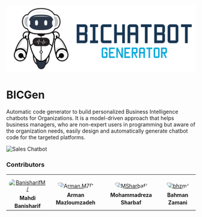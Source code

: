 ![BIChatbotGenerator logo](Images/logo.png)

# BICGen

Automatic code generator to build personalized Business Intelligence chatbots for Organizations. It is a model-driven approach that helps business managers, who are non-expert users in programming but aware of the organization needs, easily design and automatically generate chatbot code for the targeted platforms.

![Sales Chatbot](Images/sales-chatbot.gif)

### Contributors

<table>
<tr>
    <td align="center" style="word-wrap: break-word; width: 150.0; height: 150.0">
        <a href=https://github.com/banisharifm>
            <img src=https://avatars.githubusercontent.com/u/41099498?v=4 width="100;"  style="border-radius:50%;align-items:center;justify-content:center;overflow:hidden;padding-top:10px" alt=BanisharifM/>
            <br />
            <sub style="font-size:14px"><b>Mahdi Banisharif</b></sub>
        </a>
    </td>
    <td align="center" style="word-wrap: break-word; width: 150.0; height: 150.0">
        <a href=https://github.com/armanexplorer>
            <img src=https://avatars.githubusercontent.com/u/44166374?v=4 width="100;"  style="border-radius:50%;align-items:center;justify-content:center;overflow:hidden;padding-top:10px" alt=Arman.MZD Harrington/>
            <br />
            <sub style="font-size:14px"><b>Arman Mazloumzadeh</b></sub>
        </a>
    </td>
    <td align="center" style="word-wrap: break-word; width: 150.0; height: 150.0">
        <a href=https://github.com/MSharbaf>
            <img src=https://avatars.githubusercontent.com/u/25225835?v=4 width="100;"  style="border-radius:50%;align-items:center;justify-content:center;overflow:hidden;padding-top:10px" alt=MSharbaf/>
            <br />
            <sub style="font-size:14px"><b>Mohammadreza Sharbaf</b></sub>
        </a>
    </td>
    <td align="center" style="word-wrap: break-word; width: 150.0; height: 150.0">
        <a href=https://github.com/bhzm>
            <img src=https://avatars.githubusercontent.com/u/67449297?v=4 width="100;"  style="border-radius:50%;align-items:center;justify-content:center;overflow:hidden;padding-top:10px" alt=bhzm/>
            <br />
            <sub style="font-size:14px"><b>Bahman Zamani</b></sub>
        </a>
    </td>
</tr>
</table>
